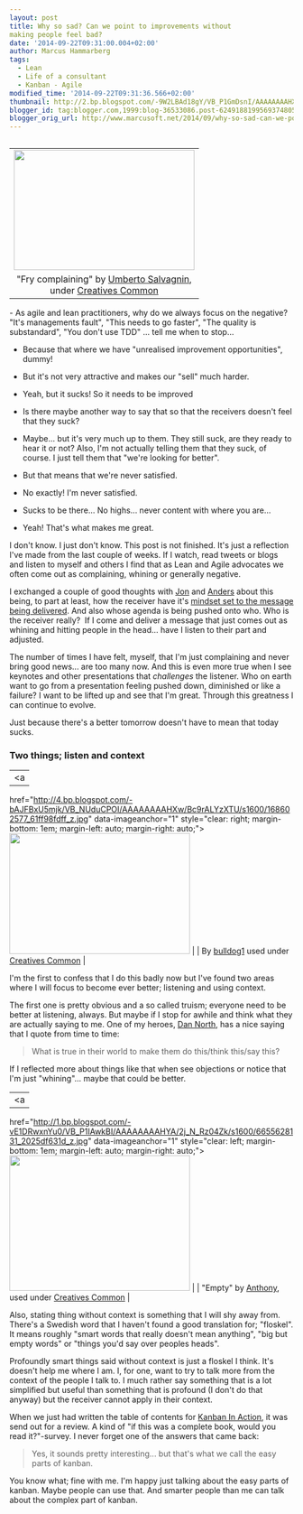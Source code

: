 ```yaml
---
layout: post
title: Why so sad? Can we point to improvements without
making people feel bad?
date: '2014-09-22T09:31:00.004+02:00'
author: Marcus Hammarberg
tags:
  - Lean
  - Life of a consultant
  - Kanban - Agile
modified_time: '2014-09-22T09:31:36.566+02:00'
thumbnail: http://2.bp.blogspot.com/-9W2LBAd18gY/VB_P1GmDsnI/AAAAAAAAHX8/n7mJpgna_VM/s72-c/3496249511_2d194b807f_z.jpg
blogger_id: tag:blogger.com,1999:blog-36533086.post-6249188199569374805
blogger_orig_url: http://www.marcusoft.net/2014/09/why-so-sad-can-we-point-to-improvements.html
---
```



<div dir="ltr" style="text-align: left;" trbidi="on">

<table class="tr-caption-container" data-cellpadding="0"
data-cellspacing="0"
style="float: right; margin-left: 1em; text-align: right;">
<colgroup>
<col style="width: 100%" />
</colgroup>
<tbody>
<tr class="odd">
<td style="text-align: center;"><a
href="http://2.bp.blogspot.com/-9W2LBAd18gY/VB_P1GmDsnI/AAAAAAAAHX8/n7mJpgna_VM/s1600/3496249511_2d194b807f_z.jpg"
data-imageanchor="1"
style="clear: right; margin-bottom: 1em; margin-left: auto; margin-right: auto;"><img
src="http://2.bp.blogspot.com/-9W2LBAd18gY/VB_P1GmDsnI/AAAAAAAAHX8/n7mJpgna_VM/s1600/3496249511_2d194b807f_z.jpg"
data-border="0" width="320" height="213" /></a></td>
</tr>
<tr class="even">
<td class="tr-caption" style="text-align: center;">"Fry complaining"
by <a href="https://www.flickr.com/photos/kaibara/"
target="_blank">Umberto Salvagnin</a>,<br />
under <a href="https://creativecommons.org/licenses/by-nc-nd/2.0/"
target="_blank">Creatives Common</a></td>
</tr>
</tbody>
</table>

\- As agile and lean practitioners, why do we always focus on the
negative? "It's managements fault", "This needs to go faster", "The
quality is substandard", "You don't use TDD" ... tell me when to
stop...
- Because that where we have "unrealised improvement opportunities",
dummy!

- But it's not very attractive and makes our "sell" much harder.
- Yeah, but it sucks! So it needs to be improved

- Is there maybe another way to say that so that the receivers doesn't
feel that they suck?
- Maybe... but it's very much up to them. They still suck, are they
ready to hear it or not? Also, I'm not actually telling them that they
suck, of course. I just tell them that "we're looking for better".

- But that means that we're never satisfied.
- No exactly! I'm never satisfied.
- Sucks to be there... No highs... never content with where you are...
- Yeah! That's what makes me great.

I don't know. I just don't know.
This post is not finished. It's just a reflection
I've made from the last couple of weeks. If I watch, read tweets or
blogs and listen to myself and others I find that as Lean and Agile
advocates we often come out as complaining, whining or generally
negative.

I exchanged a couple of good thoughts with
<a href="https://twitter.com/jongyllen" target="_blank">Jon</a> and
<a href="https://twitter.com/anderslowenborg" target="_blank">Anders</a> about
this being, to part at least, how the receiver have it's
<a href="https://twitter.com/marcusoftnet/status/512425213498097664"
target="_blank">mindset set to the message being delivered</a>. And also
whose agenda is being pushed onto who. Who is the receiver really?  If I
come and deliver a message that just comes out as whining and hitting
people in the head... have I listen to their part and adjusted.

The number of times I have felt, myself, that I'm just complaining and
never bring good news... are too many now.
And this is even more true when I see keynotes and other presentations
that *challenges* the listener. Who on earth want to go from a
presentation feeling pushed down, diminished or like a failure? I want
to be lifted up and see that I'm great. Through this greatness I can
continue to evolve.

Just because there's a better tomorrow doesn't have to mean that today
sucks.

### Two things; listen and context

|                                                                                                                   |
|:-----------------------------------------------------------------------------------------------------------------:|
|                                                         <a
  href="http://4.bp.blogspot.com/-bAJFBxU5mjk/VB_NUduCPOI/AAAAAAAAHXw/Bc9rALYzXTU/s1600/168602577_61ff98fdff_z.jpg"
                                                data-imageanchor="1"
                style="clear: right; margin-bottom: 1em; margin-left: auto; margin-right: auto;"><img
  src="http://4.bp.blogspot.com/-bAJFBxU5mjk/VB_NUduCPOI/AAAAAAAAHXw/Bc9rALYzXTU/s1600/168602577_61ff98fdff_z.jpg"
                                  data-border="0" width="320" height="214" /></a>                                   |
|                              By <a href="https://www.flickr.com/photos/bulldogsrule"
        target="_blank">bulldog1</a> used under <a href="https://creativecommons.org/licenses/by-nc-nd/2.0/"
                                        target="_blank">Creatives Common</a>                                        |

<div>

I'm the first to confess that I do this badly now but I've found two
areas where I will focus to become ever better; listening and using
context. 

</div>

<div>



</div>

<div>

The first one is pretty obvious and a so called truism; everyone need to
be better at listening, always. But maybe if I stop for awhile and think
what they are actually saying to me. One of my heroes,
<a href="http://dannorth.net/" target="_blank">Dan North</a>, has a nice
saying that I quote from time to time:

</div>

> What is true in their world to make them do this/think this/say this?

If I reflected more about things like that when see objections or notice
that I'm just "whining"... maybe that could be better.


|                                                                                                                    |
|:------------------------------------------------------------------------------------------------------------------:|
|                                                         <a
  href="http://1.bp.blogspot.com/-vE1DRwxnYu0/VB_P1IAwkBI/AAAAAAAAHYA/2j_N_Rz04Zk/s1600/6655628131_2025df631d_z.jpg"
                                                 data-imageanchor="1"
                 style="clear: left; margin-bottom: 1em; margin-left: auto; margin-right: auto;"><img
  src="http://1.bp.blogspot.com/-vE1DRwxnYu0/VB_P1IAwkBI/AAAAAAAAHYA/2j_N_Rz04Zk/s1600/6655628131_2025df631d_z.jpg"
                                   data-border="0" width="320" height="240" /></a>                                   |
|                          "Empty" by <a href="https://www.flickr.com/photos/65005341@N03/"
         target="_blank">Anthony</a>, used under <a href="https://creativecommons.org/licenses/by-nc-nd/2.0/"
                                        target="_blank">Creatives Common</a>                                         |

Also, stating thing without context is something that I will shy away
from. There's a Swedish word that I haven't found a good translation
for; "floskel". It means roughly "smart words that really doesn't mean
anything", "big but empty words" or "things you'd say over peoples
heads".

Profoundly smart things said without context is just a floskel I think.
It's doesn't help me where I am. I, for one, want to try to talk more
from the context of the people I talk to. I much rather say something
that is a lot simplified but useful than something that is profound (I
don't do that anyway) but the receiver cannot apply in their context.

When we just had written the table of contents for
<a href="http://bit.ly/theKanbanBook" target="_blank">Kanban In
Action</a>, it was send out for a review. A kind of "if this was a
complete book, would you read it?"-survey. I never forget one of the
answers that came back:

> Yes, it sounds pretty interesting... but that's what we call the easy
> parts of kanban. 

You know what; fine with me. I'm happy just talking about the easy parts
of kanban. Maybe people can use that. And smarter people than me can
talk about the complex part of kanban.  

</div>

